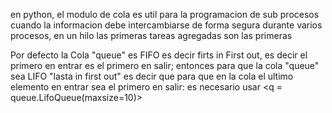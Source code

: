 en python, el modulo de cola es util para la programacion de sub
procesos cuando la informacion debe intercambiarse de forma segura durante
varios procesos, en un hilo las primeras tareas agregadas son las primeras 

Por defecto la Cola "queue" es FIFO es decir firts in First out, es decir el primero en entrar es el primero en salir; entonces para que la cola "queue" sea LIFO "lasta in first out" es decir que para que en la cola el ultimo elemento en entrar sea el primero en salir: es necesario usar 
 <q = queue.LifoQueue(maxsize=10)>